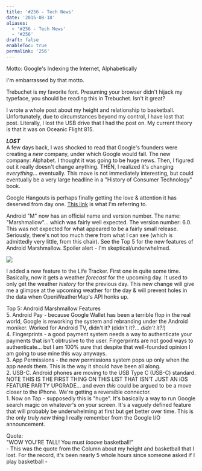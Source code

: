 ```yaml
---
title: '#256 - Tech News'
date: '2015-08-18'
aliases:
  - '#256 - Tech News'
  - '#256'
draft: false
enableToc: true
permalink: '256'
---
```


Motto: Google's Indexing the Internet, Alphabetically  
  
I'm embarrassed by that motto.  
  
Trebuchet is my favorite font. Presuming your browser didn't hijack my typeface, you should be reading this in Trebuchet. Isn't it great?  
  
I wrote a whole post about my height and relationship to basketball. Unfortunately, due to circumstances beyond my control, I have lost that post. Literally, I lost the USB drive that I had the post on. My current theory is that it was on Oceanic Flight 815.  
  
**_LOST_**  
A few days back, I was shocked to read that Google's founders were creating a _new_ company, under which Google would fall. The new company: Alphabet. I thought it was going to be huge news. Then, I figured out it really doesn't change anything. THEN, I realized it's changing _everything_... eventually. This move is not immediately interesting, but could eventually be a very large headline in a "History of Consumer Technology" book.  
  
Google Hangouts is perhaps finally getting the love & attention it has deserved from day one. [This link](http://hangouts.google.com/) is what I'm referring to.  
  
Android "M" now has an official name and version number. The name: "Marshmallow"... which was fairly well expected. The version number: 6.0\. This was not expected for what appeared to be a fairly small release. Seriously, there's not too much there from what I can see (which is admittedly very little, from this chair). See the Top 5 for the new features of Android Marshmallow. Spoiler alert - I'm skeptical/underwhelmed.  
  
[![](assets/256-1.jpg)](http://2.bp.blogspot.com/-cRF0ZFIj3vs/VdPlSA9JV8I/AAAAAAAB62w/buVISUqbr3k/s1600/%2523256%2B-%2BAndroid%2BMarshmallow.jpg)

  
I added a new feature to the Life Tracker. First one in quite some time. Basically, now it gets a weather _forecast_ for the upcoming day. It used to only get the weather _history_ for the previous day. This new change will give me a glimpse at the upcoming weather for the day & will prevent holes in the data when OpenWeatherMap's API honks up.  
  
Top 5: Android Marshmallow Features  
5\. Android Pay - because Google Wallet has been a terrible flop in the real world, Google is reworking the system and rebranding under the Android moniker. Worked for Android TV, didn't it? (didn't it?... _didn't it?!_)  
4\. Fingerprints - a good payment system needs a way to authenticate your payments that isn't obtrusive to the user. Fingerprints are not good ways to authenticate... but I am 100% sure that despite that well-founded opinion I am going to use mine this way anyways.  
3\. App Permissions - the new permissions system pops up only when the app _needs_ them. This is the way it should have been all along.  
2\. USB-C. Android phones are moving to the USB Type C (USB-C) standard. NOTE THIS IS THE FIRST THING ON THIS LIST THAT ISN'T JUST AN iOS FEATURE PARITY UPGRADE... and even _this_ could be argued to be a move closer to the iPhone. We're getting a reversible connector.   
1\. Now on Tap - supposedly this is "huge". It's basically a way to run Google search magic on whatever's on your screen. It's a vaguely defined feature that will probably be underwhelming at first but get better over time. This is the only truly _new_ thing I really remember from the Google I/O announcement.  
  
Quote:  
"WOW YOU'RE TALL! You must _looove_ basketball!"  
\- This was the quote from the Column about my height and basketball that I lost. For the record, it's been nearly 5 whole hours since someone asked if I play basketball -
